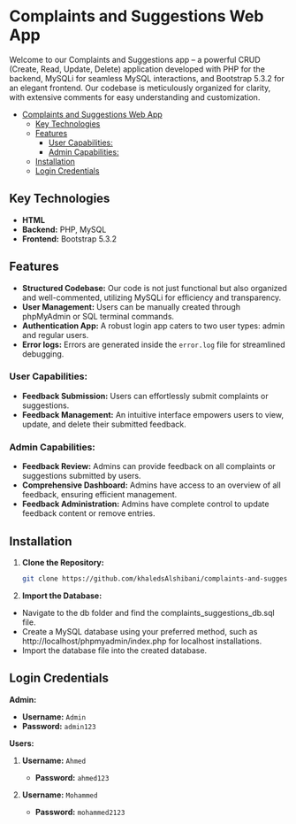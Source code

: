 # Complaints and Suggestions Web App

Welcome to our Complaints and Suggestions app – a powerful CRUD (Create, Read, Update, Delete) application developed with PHP for the backend, MySQLi for seamless MySQL interactions, and Bootstrap 5.3.2 for an elegant frontend. Our codebase is meticulously organized for clarity, with extensive comments for easy understanding and customization.

- [Complaints and Suggestions Web App](#complaints-and-suggestions-web-app)
  - [Key Technologies](#key-technologies)
  - [Features](#features)
    - [User Capabilities:](#user-capabilities)
    - [Admin Capabilities:](#admin-capabilities)
  - [Installation](#installation)
  - [Login Credentials](#login-credentials)

## Key Technologies

- **HTML**
- **Backend:** PHP, MySQL
- **Frontend:** Bootstrap 5.3.2

## Features

- **Structured Codebase:** Our code is not just functional but also organized and well-commented, utilizing MySQLi for efficiency and transparency.
- **User Management:** Users can be manually created through phpMyAdmin or SQL terminal commands.
- **Authentication App:** A robust login app caters to two user types: admin and regular users.
- **Error logs:** Errors are generated inside the `error.log` file for streamlined debugging.

### User Capabilities:

- **Feedback Submission:** Users can effortlessly submit complaints or suggestions.
- **Feedback Management:** An intuitive interface empowers users to view, update, and delete their submitted feedback.

### Admin Capabilities:

- **Feedback Review:** Admins can provide feedback on all complaints or suggestions submitted by users.
- **Comprehensive Dashboard:** Admins have access to an overview of all feedback, ensuring efficient management.
- **Feedback Administration:** Admins have complete control to update feedback content or remove entries.

## Installation

1. **Clone the Repository:**
   ```bash
   git clone https://github.com/khaledsAlshibani/complaints-and-suggestions-webapp.git
   ```

2. **Import the Database:**
  - Navigate to the db folder and find the complaints_suggestions_db.sql file.
  - Create a MySQL database using your preferred method, such as http://localhost/phpmyadmin/index.php for localhost installations.
  - Import the database file into the created database.

## Login Credentials

**Admin:**
- **Username:** `Admin`
- **Password:** `admin123`

**Users:**
1. **Username:** `Ahmed`
   - **Password:** `ahmed123`

2. **Username:** `Mohammed`
   - **Password:** `mohammed2123`
